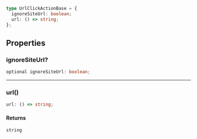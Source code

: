 ```ts
type UrlClickActionBase = {
  ignoreSiteUrl: boolean;
  url: () => string;
};
```

## Properties

### ignoreSiteUrl?

```ts
optional ignoreSiteUrl: boolean;
```

***

### url()

```ts
url: () => string;
```

#### Returns

`string`
